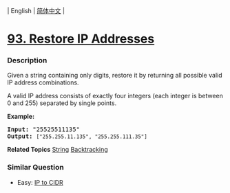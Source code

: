 | English | [简体中文](README.md) |

# [93. Restore IP Addresses](https://leetcode-cn.com/problems/restore-ip-addresses)
 ### Description
<p>Given a string containing only digits, restore it by returning all possible valid IP address combinations.</p>

<p>A valid IP address consists of exactly four integers&nbsp;(each integer is between 0 and 255) separated by single points.</p>

<p><strong>Example:</strong></p>

<pre>
<strong>Input:</strong> &quot;25525511135&quot;
<strong>Output:</strong> <code>[&quot;255.255.11.135&quot;, &quot;255.255.111.35&quot;]
</code></pre>

**Related Topics**  [String](https://leetcode-cn.com/tag/string) [Backtracking](https://leetcode-cn.com/tag/backtracking) 

### Similar Question
 - Easy:	[IP to CIDR](https://leetcode-cn.com/problems/ip-to-cidr) 
